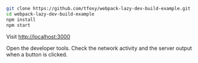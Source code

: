 ```bash
git clone https://github.com/tfoxy/webpack-lazy-dev-build-example.git
cd webpack-lazy-dev-build-example
npm install
npm start
```

Visit [http://localhost:3000](http://localhost:3000)

Open the developer tools.
Check the network activity and the server output when a button is clicked.

